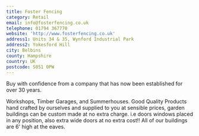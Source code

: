 ```yaml
---
title: Foster Fencing
category: Retail
email: info@fosterfencing.co.uk
telephone: 01794 367770
website: 'http://www.fosterfencing.co.uk'
address1: Units 34 & 35, Wynford Industrial Park
address2: Yokesford Hill
city: Belbins
county: Hampshire
country: UK
postcode: S051 0PW
---
```

Buy with confidence from a company that has now been established for over 30 years.

Workshops, Timber Garages, and Summerhouses. Good Quality Products hand crafted by ourselves and supplied to you at sensible prices, garden buildings can be custom made at no extra charge. i.e doors windows placed in any position, also extra wide doors at no extra cost!! All of our buildings are 6' high at the eaves.
